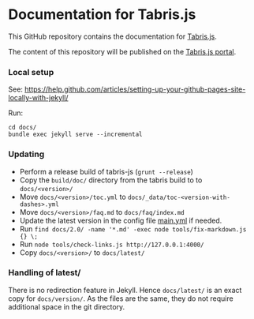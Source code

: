 # Documentation for Tabris.js

This GitHub repository contains the documentation for [Tabris.js](https://tabrisjs.com/).

The content of this repository will be published on the [Tabris.js portal](https://tabrisjs.com/documentation/).

### Local setup

See: https://help.github.com/articles/setting-up-your-github-pages-site-locally-with-jekyll/

Run:

    cd docs/
    bundle exec jekyll serve --incremental

### Updating

- Perform a release build of tabris-js (`grunt --release`)
- Copy the `build/doc/` directory from the tabris build to to `docs/<version>/`
- Move `docs/<version>/toc.yml` to `docs/_data/toc-<version-with-dashes>.yml`
- Move `docs/<version>/faq.md` to `docs/faq/index.md`
- Update the latest version in the config file [main.yml](./docs/_data/main.yml) if needed.
- Run `find docs/2.0/ -name '*.md' -exec node tools/fix-markdown.js {} \;`
- Run `node tools/check-links.js http://127.0.0.1:4000/`
- Copy `docs/<version>/` to `docs/latest/`

### Handling of latest/

There is no redirection feature in Jekyll. Hence `docs/latest/` is an exact copy for `docs/version/`. As the files are the same, they do not require additional space in the git directory.
